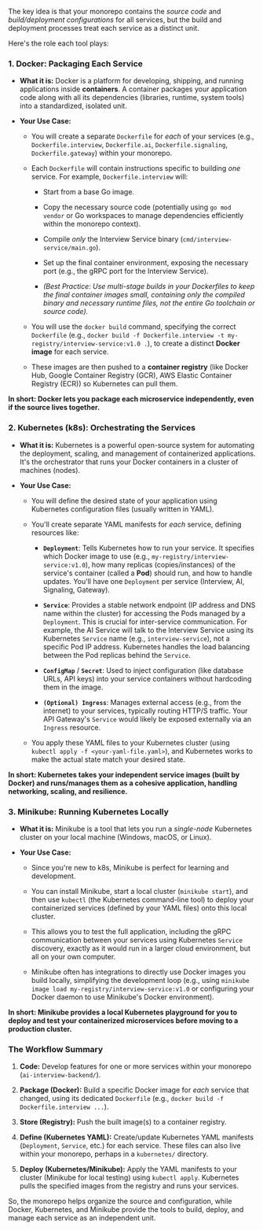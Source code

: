 
The key idea is that your monorepo contains the _source code_ and _build/deployment configurations_ for all services, but the build and deployment processes treat each service as a distinct unit.

Here's the role each tool plays:

### 1. Docker: Packaging Each Service

- **What it is:** Docker is a platform for developing, shipping, and running applications inside **containers**. A container packages your application code along with all its dependencies (libraries, runtime, system tools) into a standardized, isolated unit.
    
- **Your Use Case:**
    
    - You will create a separate `Dockerfile` for _each_ of your services (e.g., `Dockerfile.interview`, `Dockerfile.ai`, `Dockerfile.signaling`, `Dockerfile.gateway`) within your monorepo.
        
    - Each `Dockerfile` will contain instructions specific to building _one_ service. For example, `Dockerfile.interview` will:
        
        - Start from a base Go image.
            
        - Copy the necessary source code (potentially using `go mod vendor` or Go workspaces to manage dependencies efficiently within the monorepo context).
            
        - Compile _only_ the Interview Service binary (`cmd/interview-service/main.go`).
            
        - Set up the final container environment, exposing the necessary port (e.g., the gRPC port for the Interview Service).
            
        - _(Best Practice: Use multi-stage builds in your Dockerfiles to keep the final container images small, containing only the compiled binary and necessary runtime files, not the entire Go toolchain or source code)._
            
    - You will use the `docker build` command, specifying the correct `Dockerfile` (e.g., `docker build -f Dockerfile.interview -t my-registry/interview-service:v1.0 .`), to create a distinct **Docker image** for each service.
        
    - These images are then pushed to a **container registry** (like Docker Hub, Google Container Registry (GCR), AWS Elastic Container Registry (ECR)) so Kubernetes can pull them.
        

**In short: Docker lets you package each microservice independently, even if the source lives together.**

### 2. Kubernetes (k8s): Orchestrating the Services

- **What it is:** Kubernetes is a powerful open-source system for automating the deployment, scaling, and management of containerized applications. It's the orchestrator that runs your Docker containers in a cluster of machines (nodes).
    
- **Your Use Case:**
    
    - You will define the desired state of your application using Kubernetes configuration files (usually written in YAML).
        
    - You'll create separate YAML manifests for _each_ service, defining resources like:
        
        - **`Deployment`**: Tells Kubernetes how to run your service. It specifies which Docker image to use (e.g., `my-registry/interview-service:v1.0`), how many replicas (copies/instances) of the service's container (called a **Pod**) should run, and how to handle updates. You'll have one `Deployment` per service (Interview, AI, Signaling, Gateway).
            
        - **`Service`**: Provides a stable network endpoint (IP address and DNS name within the cluster) for accessing the Pods managed by a `Deployment`. This is crucial for inter-service communication. For example, the AI Service will talk to the Interview Service using its Kubernetes `Service` name (e.g., `interview-service`), not a specific Pod IP address. Kubernetes handles the load balancing between the Pod replicas behind the `Service`.
            
        - **`ConfigMap`** / **`Secret`**: Used to inject configuration (like database URLs, API keys) into your service containers without hardcoding them in the image.
            
        - **`(Optional) Ingress`**: Manages external access (e.g., from the internet) to your services, typically routing HTTP/S traffic. Your API Gateway's `Service` would likely be exposed externally via an `Ingress` resource.
            
    - You apply these YAML files to your Kubernetes cluster (using `kubectl apply -f <your-yaml-file.yaml>`), and Kubernetes works to make the actual state match your desired state.
        

**In short: Kubernetes takes your independent service images (built by Docker) and runs/manages them as a cohesive application, handling networking, scaling, and resilience.**

### 3. Minikube: Running Kubernetes Locally

- **What it is:** Minikube is a tool that lets you run a _single-node_ Kubernetes cluster on your local machine (Windows, macOS, or Linux).
    
- **Your Use Case:**
    
    - Since you're new to k8s, Minikube is perfect for learning and development.
        
    - You can install Minikube, start a local cluster (`minikube start`), and then use `kubectl` (the Kubernetes command-line tool) to deploy your containerized services (defined by your YAML files) onto this local cluster.
        
    - This allows you to test the full application, including the gRPC communication between your services using Kubernetes `Service` discovery, exactly as it would run in a larger cloud environment, but all on your own computer.
        
    - Minikube often has integrations to directly use Docker images you build locally, simplifying the development loop (e.g., using `minikube image load my-registry/interview-service:v1.0` or configuring your Docker daemon to use Minikube's Docker environment).
        

**In short: Minikube provides a local Kubernetes playground for you to deploy and test your containerized microservices before moving to a production cluster.**

### The Workflow Summary

1. **Code:** Develop features for one or more services within your monorepo (`ai-interview-backend/`).
    
2. **Package (Docker):** Build a specific Docker image for _each_ service that changed, using its dedicated `Dockerfile` (e.g., `docker build -f Dockerfile.interview ...`).
    
3. **Store (Registry):** Push the built image(s) to a container registry.
    
4. **Define (Kubernetes YAML):** Create/update Kubernetes YAML manifests (`Deployment`, `Service`, etc.) for each service. These files can also live within your monorepo, perhaps in a `kubernetes/` directory.
    
5. **Deploy (Kubernetes/Minikube):** Apply the YAML manifests to your cluster (Minikube for local testing) using `kubectl apply`. Kubernetes pulls the specified images from the registry and runs your services.
    

So, the monorepo helps organize the source and configuration, while Docker, Kubernetes, and Minikube provide the tools to build, deploy, and manage each service as an independent unit.